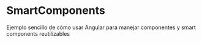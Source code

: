 # SmartComponents
Ejemplo sencillo de cómo usar Angular para manejar componentes y smart components reutilizables
